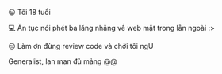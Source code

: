 😀 Tôi 18 tuổi

💻 Ăn tục nói phét ba lăng nhăng về web mặt trong lẫn ngoài :>

😑 Làm ơn đừng review code và chởi tôi ngU

Generalist, lan man đủ mảng @@

